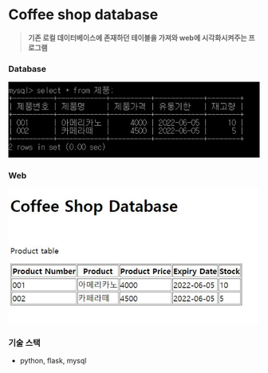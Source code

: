 # Coffee shop database
> <b>기존 로컬 데이터베이스에 존재하던 테이블을 가져와 web에 시각화시켜주는 프로그램 </b>

### Database
![img](/Database/mysql.JPG)

### Web
![img](/Database/image.JPG)

### 기술 스택
- python, flask, mysql